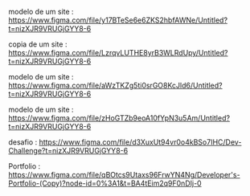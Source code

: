 modelo de um site : https://www.figma.com/file/y17BTeSe6e6ZKS2hbfAWNe/Untitled?t=nizXJR9VRUGjGYY8-6

copia de um site : https://www.figma.com/file/LzrqvLUTHE8yrB3WLRdUpy/Untitled?t=nizXJR9VRUGjGYY8-6

modelo de um site : https://www.figma.com/file/aWzTKZg5ti0srGO8KcJld6/Untitled?t=nizXJR9VRUGjGYY8-6

modelo de um site : https://www.figma.com/file/zHoGTZb9eoA10fYpN3u5Am/Untitled?t=nizXJR9VRUGjGYY8-6

desafio : https://www.figma.com/file/d3XuxUt94vr0o4kBSo7IHC/Dev-Challenge?t=nizXJR9VRUGjGYY8-6

Portfolio : https://www.figma.com/file/qBOtcs9Utaxs96FrwYN4Ng/Developer's-Portfolio-(Copy)?node-id=0%3A1&t=BA4tEim2q9F0nDIj-0
